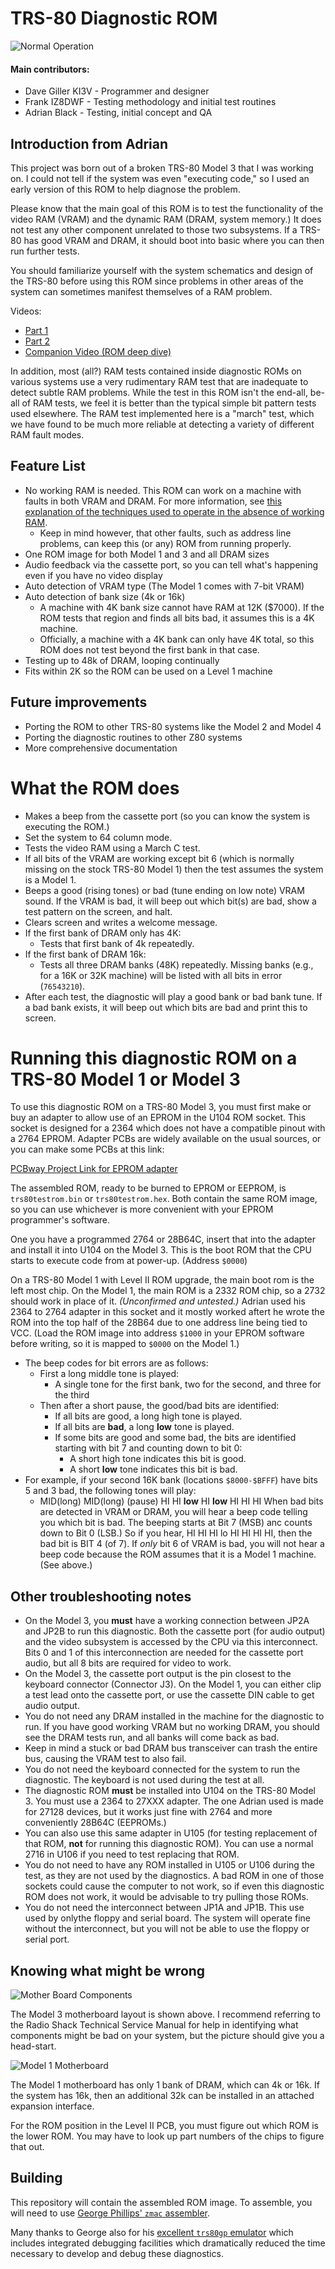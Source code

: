 # TRS-80 Diagnostic ROM

![Normal Operation](documentation/M3_animated.gif)

#### Main contributors:
- Dave Giller KI3V - Programmer and designer
- Frank IZ8DWF - Testing methodology and initial test routines
- Adrian Black - Testing, initial concept and QA

## Introduction from Adrian

This project was born out of a broken TRS-80 Model 3 that I was working on. I could not tell if the system was even "executing code," so I used an early version of this ROM to help diagnose the problem.

Please know that the main goal of this ROM is to test the functionality of the video RAM (VRAM) and the dynamic RAM (DRAM, system memory.) It does not test any other component unrelated to those two subsystems. If a TRS-80 has good VRAM and DRAM, it should boot into basic where you can then run further tests. 

You should familiarize yourself with the system schematics and design of the TRS-80 before using this ROM since problems in other areas of the system can sometimes manifest themselves of a RAM problem. 

Videos:
- [Part 1](https://youtu.be/EGFKjjlvKf4)
- [Part 2](https://youtu.be/Hh8dRgtu1Jk)
- [Companion Video (ROM deep dive)](https://youtu.be/4fuuyLiSgsE)

In addition, most (all?) RAM tests contained inside diagnostic ROMs on various systems use a very rudimentary RAM test that are inadequate to detect subtle RAM problems. While the test in this ROM isn't the end-all, be-all of RAM tests, we feel it is better than the typical simple bit pattern tests used elsewhere. The RAM test implemented here is a "march" test, which we have found to be much more reliable at detecting a variety of different RAM fault modes.

## Feature List

- No working RAM is needed.  This ROM can work on a machine with faults in both VRAM and DRAM.  For more information, see [this explanation of the techniques used to operate in the absence of working RAM](spt.md).
	- Keep in mind however, that other faults, such as address line problems, can keep this (or any) ROM from running properly.
- One ROM image for both Model 1 and 3 and all DRAM sizes
- Audio feedback via the cassette port, so you can tell what's happening even if you have no video display
- Auto detection of VRAM type (The Model 1 comes with 7-bit VRAM)
- Auto detection of bank size (4k or 16k)
	- A machine with 4K bank size cannot have RAM at 12K ($7000).  If the ROM tests that region and finds all bits bad, it assumes this is a 4K machine.
	- Officially, a machine with a 4K bank can only have 4K total, so this ROM does not test beyond the first bank in that case.
- Testing up to 48k of DRAM, looping continually
- Fits within 2K so the ROM can be used on a Level 1 machine


## Future improvements

- Porting the ROM to other TRS-80 systems like the Model 2 and Model 4
- Porting the diagnostic routines to other Z80 systems
- More comprehensive documentation

# What the ROM does

- Makes a beep from the cassette port (so you can know the system is executing the ROM.)
- Set the system to 64 column mode.
- Tests the video RAM using a March C test.
- If all bits of the VRAM are working except bit 6 (which is normally missing on the stock TRS-80 Model 1) then the test assumes the system is a Model 1.
- Beeps a good (rising tones) or bad (tune ending on low note) VRAM sound. If the VRAM is bad, it will beep out which bit(s) are bad, show a test pattern on the screen, and halt.
- Clears screen and writes a welcome message.
- If the first bank of DRAM only has 4K:
	- Tests that first bank of 4k repeatedly.
- If the first bank of DRAM 16k:
	- Tests all three DRAM banks (48K) repeatedly.  Missing banks (e.g., for a 16K or 32K machine) will be listed with all bits in error (`76543210`).
- After each test, the diagnostic will play a good bank or bad bank tune. If a bad bank exists, it will beep out which bits are bad and print this to screen.

# Running this diagnostic ROM on a TRS-80 Model 1 or Model 3

To use this diagnostic ROM on a TRS-80 Model 3, you must first make or buy an adapter to allow use of an EPROM in the U104 ROM socket. This socket is designed for a 2364 which does not have a compatible pinout with a 2764 EPROM. Adapter PCBs are widely available on the usual sources, or you can make some PCBs at this link:

[PCBway Project Link for EPROM adapter](https://www.pcbway.com/project/shareproject/Adapter_2364___27128__by_Bobbel_.html)

The assembled ROM, ready to be burned to EPROM or EEPROM, is `trs80testrom.bin` or `trs80testrom.hex`.  Both contain the same ROM image, so you can use whichever is more convenient with your EPROM programmer's software.

One you have a programmed 2764 or 28B64C, insert that into the adapter and install it into U104 on the Model 3. This is the boot ROM that the CPU starts to execute code from at power-up.  (Address `$0000`)
  
On a TRS-80 Model 1 with Level II ROM upgrade, the main boot rom is the left most chip. On the Model 1, the main ROM is a 2332 ROM chip, so a 2732 should work in place of it. _(Unconfirmed and untested.)_ Adrian used his 2364 to 2764 adapter in this socket and it mostly worked aftert he wrote the ROM into the top half of the 28B64 due to one address line being tied to VCC. (Load the ROM image into address `$1000` in your EPROM software before writing, so it is mapped to `$0000` on the Model 1.)
  
- The beep codes for bit errors are as follows:
	- First a long middle tone is played:
		- A single tone for the first bank, two for the second, and three for the third
	- Then after a short pause, the good/bad bits are identified:
		- If all bits are good, a long high tone is played.
		- If all bits are **bad**, a long **low** tone is played.
		- If some bits are good and some bad, the bits are identified starting with bit 7 and counting down to bit 0:
			- A short high tone indicates this bit is good.
			- A short **low** tone indicates this bit is bad.
- For example, if your second 16K bank (locations `$8000-$BFFF`) have bits 5 and 3 bad, the following tones will play:
	- MID(long) MID(long) (pause) HI HI **low** HI **low** HI HI HI
When bad bits are detected in VRAM or DRAM, you will hear a beep code telling you which bit is bad. The beeping starts at Bit 7 (MSB) anc counts down to Bit 0 (LSB.) So if you hear, HI HI HI lo HI HI HI HI, then the bad bit is BIT 4 (of 7). If _only_ bit 6 of VRAM is bad, you will not hear a beep code because the ROM assumes that it is a Model 1 machine. (See above.)

## Other troubleshooting notes

- On the Model 3, you **must** have a working connection between JP2A and JP2B to run this diagnostic. Both the cassette port (for audio output) and the video subsystem is accessed by the CPU via this interconnect. Bits 0 and 1 of this interconnection are needed for the cassette port audio, but all 8 bits are required for video to work. 
- On the Model 3, the cassette port output is the pin closest to the keyboard connector (Connector J3). On the Model 1, you can either clip a test lead onto the cassette port, or use the cassette DIN cable to get audio output. 
- You do not need any DRAM installed in the machine for the diagnostic to run. If you have good working VRAM but no working DRAM, you should see the DRAM tests run, and all banks will come back as bad. 
- Keep in mind a stuck or bad DRAM bus transceiver can trash the entire bus, causing the VRAM test to also fail.
- You do not need the keyboard connected for the system to run the diagnostic. The keyboard is not used during the test at all.
- The diagnostic ROM **must** be installed into U104 on the TRS-80 Model 3. You must use a 2364 to 27XXX adapter. The one Adrian used is made for 27128 devices, but it works just fine with 2764 and more conveniently 28B64C (EEPROMs.) 
- You can also use this same adapter in U105 (for testing replacement of that ROM, **not** for running this diagnostic ROM). You can use a normal 2716 in U106 if you need to test replacing that ROM.
- You do not need to have any ROM installed in U105 or U106 during the test, as they are not used by the diagnostics. A bad ROM in one of those sockets could cause the computer to not work, so if even this diagnostic ROM does not work, it would be advisable to try pulling those ROMs.
- You do not need the interconnect between JP1A and JP1B. This use used by onlythe floppy and serial board. The system will operate fine without the interconnect, but you will not be able to use the floppy or serial port. 

## Knowing what might be wrong

![Mother Board Components](https://github.com/misterblack1/trs80-diagnosticrom/blob/main/documentation/Model%203%20Motherboard%20Layout%20Small%20800.png?raw=true)

The Model 3 motherboard layout is shown above. I recommend referring to the Radio Shack Technical Service Manual for help in identifying what components might be bad on your system, but the picture should give you a head-start.

![Model 1 Motherboard](https://github.com/misterblack1/trs80-diagnosticrom/blob/main/documentation/Model%201%20DRAM%20and%20VRAM.png?raw=true)

The Model 1 motherboard has only 1 bank of DRAM, which can 4k or 16k. If the system has 16k, then an additional 32k can be installed in an attached expansion interface.

For the ROM position in the Level II PCB, you must figure out which ROM is the lower ROM. You may have to look up part numbers of the chips to figure that out. 

## Building

This repository will contain the assembled ROM image.  To assemble, you will need to use [George Phillips' `zmac` assembler](http://48k.ca/zmac.html).  

Many thanks to George also for his [excellent `trs80gp` emulator](http://48k.ca/trs80gp.html) which includes integrated debugging facilities which dramatically reduced the time necessary to develop and debug these diagnostics.
